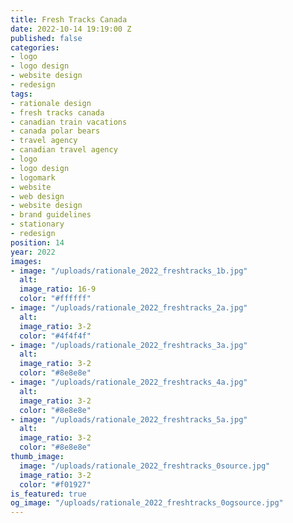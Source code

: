 ```yaml
---
title: Fresh Tracks Canada
date: 2022-10-14 19:19:00 Z
published: false
categories:
- logo
- logo design
- website design
- redesign
tags:
- rationale design
- fresh tracks canada
- canadian train vacations
- canada polar bears
- travel agency
- canadian travel agency
- logo
- logo design
- logomark
- website
- web design
- website design
- brand guidelines
- stationary
- redesign
position: 14
year: 2022
images:
- image: "/uploads/rationale_2022_freshtracks_1b.jpg"
  alt: 
  image_ratio: 16-9
  color: "#ffffff"
- image: "/uploads/rationale_2022_freshtracks_2a.jpg"
  alt: 
  image_ratio: 3-2
  color: "#4f4f4f"
- image: "/uploads/rationale_2022_freshtracks_3a.jpg"
  alt: 
  image_ratio: 3-2
  color: "#8e8e8e"
- image: "/uploads/rationale_2022_freshtracks_4a.jpg"
  alt: 
  image_ratio: 3-2
  color: "#8e8e8e"
- image: "/uploads/rationale_2022_freshtracks_5a.jpg"
  alt: 
  image_ratio: 3-2
  color: "#8e8e8e"
thumb_image:
  image: "/uploads/rationale_2022_freshtracks_0source.jpg"
  image_ratio: 3-2
  color: "#f01927"
is_featured: true
og_image: "/uploads/rationale_2022_freshtracks_0ogsource.jpg"
---
```


